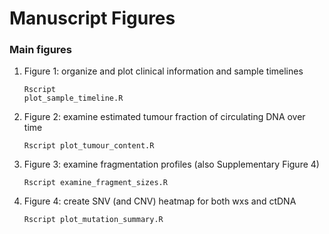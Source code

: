 # Manuscript Figures
### Main figures
1) Figure 1: organize and plot clinical information and sample timelines
<code><pre>Rscript plot_sample_timeline.R</code></pre>


2) Figure 2: examine estimated tumour fraction of circulating DNA over time
<code><pre>Rscript plot_tumour_content.R</code></pre>


3) Figure 3: examine fragmentation profiles (also Supplementary Figure 4)
<code><pre>Rscript examine_fragment_sizes.R </code></pre>


4) Figure 4: create SNV (and CNV) heatmap for both wxs and ctDNA
<code><pre>Rscript plot_mutation_summary.R</code></pre>

